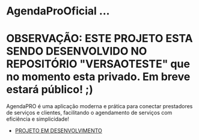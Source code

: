 # AgendaProOficial ... 
# OBSERVAÇÃO: ESTE PROJETO ESTA SENDO DESENVOLVIDO NO REPOSITÓRIO "VERSAOTESTE" que no momento esta privado. Em breve estará público! ;)
AgendaPRO é uma aplicação moderna e prática para conectar prestadores de serviços e clientes, facilitando o agendamento de serviços com eficiência e simplicidade!

- [PROJETO EM DESENVOLVIMENTO](https://github.com/jhonnylucius/versaoteste.git)

